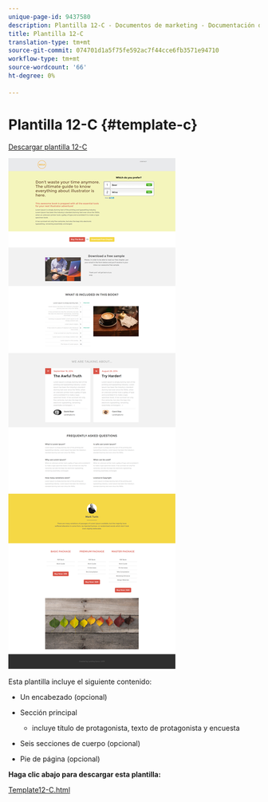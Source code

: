 ```yaml
---
unique-page-id: 9437580
description: Plantilla 12-C - Documentos de marketing - Documentación del producto
title: Plantilla 12-C
translation-type: tm+mt
source-git-commit: 074701d1a5f75fe592ac7f44cce6fb3571e94710
workflow-type: tm+mt
source-wordcount: '66'
ht-degree: 0%

---
```



# Plantilla 12-C {#template-c}

[Descargar plantilla 12-C](https://docs.marketo.com/download/attachments/9437580/template-12c.html?version=1&amp;modificationdate=1438211583000&amp;api=v2)

![](assets/image2015-8-4-14-3a36-3a13.png)

Esta plantilla incluye el siguiente contenido:

* Un encabezado (opcional)
* Sección principal

   * incluye título de protagonista, texto de protagonista y encuesta

* Seis secciones de cuerpo (opcional)
* Pie de página (opcional)

**Haga clic abajo para descargar esta plantilla:**

[Template12-C.html](https://docs.marketo.com/download/attachments/9437580/template-12c.html?version=1&amp;modificationdate=1438211583000&amp;api=v2)
